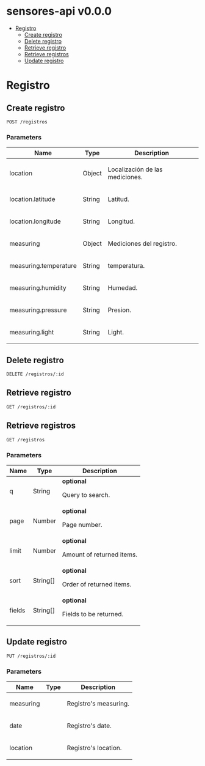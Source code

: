 # sensores-api v0.0.0



- [Registro](#registro)
	- [Create registro](#create-registro)
	- [Delete registro](#delete-registro)
	- [Retrieve registro](#retrieve-registro)
	- [Retrieve registros](#retrieve-registros)
	- [Update registro](#update-registro)
	


# Registro

## Create registro



	POST /registros


### Parameters

| Name    | Type      | Description                          |
|---------|-----------|--------------------------------------|
| location			| Object			|  <p>Localización de las mediciones.</p>							|
| location.latitude			| String			|  <p>Latitud.</p>							|
| location.longitude			| String			|  <p>Longitud.</p>							|
| measuring			| Object			|  <p>Mediciones del registro.</p>							|
| measuring.temperature			| String			|  <p>temperatura.</p>							|
| measuring.humidity			| String			|  <p>Humedad.</p>							|
| measuring.pressure			| String			|  <p>Presion.</p>							|
| measuring.light			| String			|  <p>Light.</p>							|

## Delete registro



	DELETE /registros/:id


## Retrieve registro



	GET /registros/:id


## Retrieve registros



	GET /registros


### Parameters

| Name    | Type      | Description                          |
|---------|-----------|--------------------------------------|
| q			| String			| **optional** <p>Query to search.</p>							|
| page			| Number			| **optional** <p>Page number.</p>							|
| limit			| Number			| **optional** <p>Amount of returned items.</p>							|
| sort			| String[]			| **optional** <p>Order of returned items.</p>							|
| fields			| String[]			| **optional** <p>Fields to be returned.</p>							|

## Update registro



	PUT /registros/:id


### Parameters

| Name    | Type      | Description                          |
|---------|-----------|--------------------------------------|
| measuring			| 			|  <p>Registro's measuring.</p>							|
| date			| 			|  <p>Registro's date.</p>							|
| location			| 			|  <p>Registro's location.</p>							|


